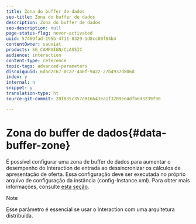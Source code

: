 ```yaml
---
title: Zona do buffer de dados
seo-title: Zona do buffer de dados
description: Zona do buffer de dados
seo-description: null
page-status-flag: never-activated
uuid: 57469fad-195b-4711-8329-1d8cc80f84b4
contentOwner: sauviat
products: SG_CAMPAIGN/CLASSIC
audience: interaction
content-type: reference
topic-tags: advanced-parameters
discoiquuid: 6dad2c67-0ca7-4a0f-9422-27b4937d806d
index: y
internal: n
snippet: y
translation-type: ht
source-git-commit: 20f835c357d016643ea1f3209ee4dfb6d3239f90

---
```



# Zona do buffer de dados{#data-buffer-zone}

É possível configurar uma zona de buffer de dados para aumentar o desempenho do Interaction de entrada ao dessincronizar os cálculos de apresentação de oferta. Essa configuração deve ser executada no próprio arquivo de configuração da instância (config-Instance.xml). Para obter mais informações, consulte [esta seção](../../installation/using/interaction---data-buffer.md).

>[!NOTE]
>
>Esse parâmetro é essencial se usar o Interaction com uma arquitetura distribuída.

